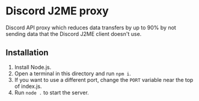 # Discord J2ME proxy
Discord API proxy which reduces data transfers by up to 90% by not sending data that the Discord J2ME client doesn't use.

## Installation
1. Install Node.js.
2. Open a terminal in this directory and run `npm i`.
3. If you want to use a different port, change the `PORT` variable near the top of index.js.
4. Run `node .` to start the server.